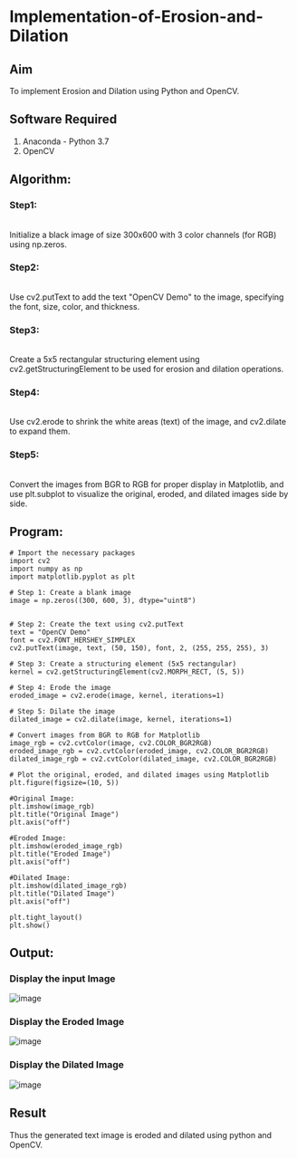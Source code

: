 # Implementation-of-Erosion-and-Dilation
## Aim
To implement Erosion and Dilation using Python and OpenCV.
## Software Required
1. Anaconda - Python 3.7
2. OpenCV
## Algorithm:
### Step1:
<br> Initialize a black image of size 300x600 with 3 color channels (for RGB) using np.zeros.

### Step2:
<br> Use cv2.putText to add the text "OpenCV Demo" to the image, specifying the font, size, color, and thickness.

### Step3:
<br> Create a 5x5 rectangular structuring element using cv2.getStructuringElement to be used for erosion and dilation operations.

### Step4:
<br> Use cv2.erode to shrink the white areas (text) of the image, and cv2.dilate to expand them.

### Step5:
<br> Convert the images from BGR to RGB for proper display in Matplotlib, and use plt.subplot to visualize the original, eroded, and dilated images side by side.

 
## Program:
```
# Import the necessary packages
import cv2
import numpy as np
import matplotlib.pyplot as plt

# Step 1: Create a blank image
image = np.zeros((300, 600, 3), dtype="uint8")


# Step 2: Create the text using cv2.putText
text = "OpenCV Demo"
font = cv2.FONT_HERSHEY_SIMPLEX
cv2.putText(image, text, (50, 150), font, 2, (255, 255, 255), 3)

# Step 3: Create a structuring element (5x5 rectangular)
kernel = cv2.getStructuringElement(cv2.MORPH_RECT, (5, 5))

# Step 4: Erode the image
eroded_image = cv2.erode(image, kernel, iterations=1)

# Step 5: Dilate the image
dilated_image = cv2.dilate(image, kernel, iterations=1)

# Convert images from BGR to RGB for Matplotlib
image_rgb = cv2.cvtColor(image, cv2.COLOR_BGR2RGB)
eroded_image_rgb = cv2.cvtColor(eroded_image, cv2.COLOR_BGR2RGB)
dilated_image_rgb = cv2.cvtColor(dilated_image, cv2.COLOR_BGR2RGB)

# Plot the original, eroded, and dilated images using Matplotlib
plt.figure(figsize=(10, 5))

#Original Image:
plt.imshow(image_rgb)
plt.title("Original Image")
plt.axis("off")

#Eroded Image:
plt.imshow(eroded_image_rgb)
plt.title("Eroded Image")
plt.axis("off")

#Dilated Image:
plt.imshow(dilated_image_rgb)
plt.title("Dilated Image")
plt.axis("off")

plt.tight_layout()
plt.show()

```
## Output:

### Display the input Image
![image](https://github.com/user-attachments/assets/e070d3d5-673d-45d7-9cb9-d6300568aa7c)


### Display the Eroded Image
![image](https://github.com/user-attachments/assets/a7e31df5-c12c-4bbb-8d43-4f9cca998225)


### Display the Dilated Image
![image](https://github.com/user-attachments/assets/1fcac408-487b-4579-9784-d3374d1f7293)


## Result
Thus the generated text image is eroded and dilated using python and OpenCV.
